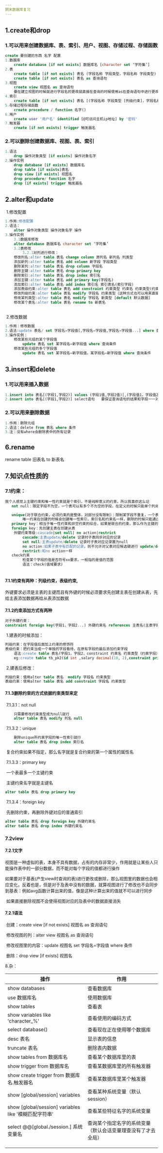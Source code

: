 ```yaml
---
期末数据库复习
---
```


## 1.create和drop

### 1.可以用来创建数据库、表、索引、用户、视图、存储过程、存储函数

```sql
create 要创建的东西 名字 配置
1.数据库
	create database [if not exists] 数据库名 [character set ‘字符集’]
2.表
	create table [if not exists] 表名 (字段名称 字段类型，字段名称 字段类型)
	create table [if not exists] 表名 as 查询语句
3.视图
	create view 视图名 as 查询语句
	要在建立视图的时候就进行字段名的更改就直接在查询的时候使用as在查询语句中进行更改就可以
4.索引
	create table [if not exists] 表名 [(字段名称 字段类型 [列级约束]，字段名称 字段类型,index 索引名 索引字段，[表级约束])]
5.存储过程存储函数
	create procedure / function 名字()
6.用户
	create user '用户名' identified [@可访问主机ip地址] by '密码'
7.触发器
	create [if not exists] trigger 触发器名
```

### 2.可以删除创建数据库、视图、表、索引

```sql
1.语法
	drop 操作对象类型 [if exists] 操作对象名字
2.操作实例
	drop database [if exists] 数据库名
	drop table [if exists]表名
	drop view [if exists] 视图名 
	drop procedure/ function 名字
	drop [if exists] trigger 触发器名
```

## 2.alter和update

​	1.修改配置

```sql
1.作用:修改配置
2.语法：
	alter 操作对象类型 操作对象名字 操作
3.操作实例
	3.1数据库修改
	alter database 数据库名 character set ‘字符集’
	3.2表修改
		3.2.1对列进行修改：
	修改列名:alter table 表名 change column 原列名 新列名 列类型
	添加新列:alter table 表名 add column 新字段 字段类型
	删除某列:alter table 表名 drop column 字段名
	删除主键:alter table 表名 drop primary key
	删除索引:alter table 表名 drop index 索引名
	添加主键:alter table 表名 add primary key(字段名) 
	添加索引:alter table 表名 add index 索引名 索引表名(索引字段)
	添加表级约束:alter table 表名 add constraint 约束类型 约束名 约束类型(约束字段)
	修改列级约束:alter table 表名 modify 字段名 约束类型（这种方式也可以用来直接修改not null成为null）
	修改某列类型:alter table 表名 modify 字段名 新类型 [default 默认数据] 
	修改某个表名:alter table 表名 rename to 新表名 
	
```

​	2.修改数据

```sql
1.作用：修改数据
2.语法:update 表名/ set 字段名=字段值[,字段名=字段值,字段名=字段值...] where 查询条件
3.操作实例：
	修改某些元组的某个字段值
		update 表名 set 某字段名=新字段值 where 查询条件
	修改某些元组的多个字段值
		update 表名 set 某字段名=新字段值，某字段名=新字段值 where 查询条件

```

## 3.insert和delete

### 	1.可以用来插入数据

```sql
1.insert into 表名[(字段1,字段2)] values (字段1值,字段2值)[,(字段值1，字段值2....)....];
2.insert into 表名[(字段1,字段2)] select语句   要保证查询语句的结果和字段一一对应
```

### 	2.可以用来删除数据

```sql
1.作用：删除元组
2.语法：delete from 表名 where 条件
3.注：没有where会删除表中的所有记录
```

## 6.rename

 rename table 旧表名 to 新表名

## 7.知识点性质的

### 	7.1约束：

```sql
我个人感觉上主键约束和唯一性约束就是个索引，不是纯粹意义的约束，所以我喜欢这么记
​	not null：限定字段不为空，一个表可以有多个不为空的字段，在定义的时候只能单个列非空的定义，不能联合约束

​	unique(对于联合约束，必须约束的是整体，对部分没有限制)：限制某字段不重复，一个表可以有多个约束，可以有联合约束，创建约束的时候如果不命名就默认是字段名，
		唯一约束在创建的时候会创建唯一性索引，索引名和约束名一样，删除的时候只能通过删除索引的方式删除约束
​	primary key：相当于唯一性约束和非空约束的综合，如果是联合的约束，那么作为主键的每一个字段都不可以是空的，组合的值不可以重复，也会创建主键索引，可以通过删除主键约束的方式删除主键索引，主键名固定，就是primary,想改都不能改
​	foreign key：先创建主表在创建从表
	外键约束等级:cascade|set null| no action|restrict
		cascade:主表update/delete 记录时子表同步对应的记录
		set null:主表update/delete 记录时子表对应记录置为null
		no action:如果子表中有匹配的记录，则不允许对父表对应候选键进行 update/delete 操作
		restrict:和no action一样
​	check约束
		检查某个字段的值是否符号xx要求，一般指的是值的范围
		语法：check(值域要求)	
			
```



#### 		7.1.1约束有两种：列级约束，表级约束,

​			外键要求必须是主表的主键而且有外键的时候必须要求先创建主表在创建从表，先给主表添加数据再给从表添加数据

#### 		7.1.2约束添加方式有两种

```sql
对于外键约束：
constraint foreign key(字段1，字段2...) 外键约束名 references 主表名(主表字段1，主表字段2...) [on 约束等级] 
```

​			1.建表的时候添加：

```sql
列级约束：在字段值后面加上约束的修饰符
​表级约束：把约束当成一个单独的字段看待，在原有字段的最后添加约束字段
	语法:create table 表名(字段1，字段2，constraint 约束名 约束类型（约束字段）)
	eg:create table tb_pk2(id int ,salary decimal(10, 2),constraint primary key(id));		
```

​			2.建表后修改：

```sql
列级约束：使用alter table 表名  modify 字段名 约束类型
​表级约束：使用alter table 表名 add constraint 字段名 约束类型
```

#### 	7.1.3删除约束的方式依据约束类型来定

​		7.1.3.1：not null

```sql
	只需要修改约束类型成为null就行
	alter table 表名 modify 列名 null
```

​		7.1.3.2：unique

```sql
	删除unique所约束字段的唯一性索引就行
	alter table 表名 drop index 索引名
```

​			复合约束如果不指定，那么名字就是复合约束的第一个属性的属性名

​		7.1.3.3：primary key

​			一个表最多一个主键约束

​			主键约束名字就是主键名

```sql
alter table 表名 drop primary key
```

​		7.1.3.4：foreign key

​			先删除约束，再删除外键对应的普通索引

```sql
alter table 表名 drop foreign key 外键约束名
alter table 表名 drop index 外键约束名
```

### 	7.2view

#### 		7.2.1文字

​			视图是一种虚拟的表，本身不具有数据，占有的内存非常少，作用就是让某些人只能操作表中的一部分数据，而不能对每个字段的值都进行操作

​			如果要对于基表(产生view时查询的表)进行更改或删除，那么视图里的数据也会相应变化，反着也是，但是对于及表中没有的数据，就算视图进行了修改也不会同步到基表：例如avg函数计算出来的值，像是这种计算出来的值就不可以进行同步

​			如果直接删除视图不会使得视图对应的及表中的数据直接消失

#### 		7.2.1语法

​	创建：create view  [if not exists] 视图名 as 查询语句

​	修改视图的列：alter view 视图名 as 查询语句

​	修改视图里的内容：update 视图名 set 字段名=字段值 where 条件

​	删除：drop view  [if exists] 视图名

8.杂：

| 操作                                                  | 作用                                                         |
| ----------------------------------------------------- | ------------------------------------------------------------ |
| show databases                                        | 查看数据库                                                   |
| use 数据库名                                          | 使用数据库                                                   |
| show tables                                           | 查看表                                                       |
| show variables like 'character_%'                     | 查看使用的编码方式                                           |
| select database()                                     | 查看现在正在使用哪个数据库                                   |
| desc 表名                                             | 显示表的信息                                                 |
| truncate 表名                                         | 删除表内数据                                                 |
| show tables from 数据库名                             | 查看某个数据库里的表                                         |
| show trigger from 数据库名                            | 查看某数据库里的所有触发器                                   |
| show create trigger from 数据库名.触发器名            | 查看某数据库里某个触发器                                     |
| show [global/session] variables                       | 查看某种系统变量（默认session）                              |
| show [global/session] variables like '模糊匹配字符串' | 查看某些特征名字的系统变量                                   |
| select @@[global./session.] 系统变量名                | 查询某个指定名字的系统变量（默认会话变量理查没有了才去全局） |
|                                                       |                                                              |
|                                                       |                                                              |
|                                                       |                                                              |

